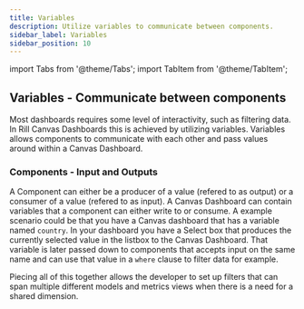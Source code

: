 ```yaml
---
title: Variables
description: Utilize variables to communicate between components.
sidebar_label: Variables
sidebar_position: 10
---
```


import Tabs from '@theme/Tabs';
import TabItem from '@theme/TabItem';

## Variables - Communicate between components

Most dashboards requires some level of interactivity, such as filtering data. In Rill Canvas Dashboards this is achieved by utilizing variables.
Variables allows components to communicate with each other and pass values around within a Canvas Dashboard.

### Components - Input and Outputs
A Component can either be a producer of a value (refered to as output) or a consumer of a value (refered to as input).
A Canvas Dashboard can contain variables that a component can either write to or consume. A example scenario could be that you have a Canvas dashboard that has a variable named `country`. In your dashboard you have a Select box that produces the currently selected value in the listbox to the Canvas Dashboard. That variable is later passed down to components that accepts input on the same name and can use that value in a `where` clause to filter data for example.

Piecing all of this together allows the developer to set up filters that can span multiple different models and metrics views when there is a need for a shared dimension.




